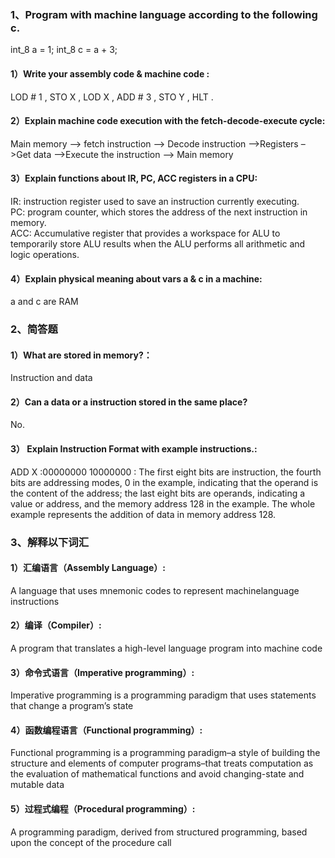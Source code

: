 ### 1、Program with machine language according to the following c.

int_8 a = 1;
int_8 c = a + 3;

#### 1）Write your assembly code & machine code : 
LOD # 1 , STO X , LOD X , ADD # 3 , STO Y , HLT .

#### 2）Explain machine code execution with the fetch-decode-execute cycle: 
Main memory –> fetch instruction –> Decode instruction –>Registers –>Get data –>Execute the instruction –> Main memory

#### 3）Explain functions about IR, PC, ACC registers in a CPU:

IR: instruction register used to save an instruction currently executing.         
PC: program counter, which stores the address of the next instruction in memory.      
ACC: Accumulative register that provides a workspace for ALU to temporarily store ALU results when the ALU performs all arithmetic and logic operations.      

#### 4）Explain physical meaning about vars a & c in a machine: 

a and c  are RAM

### 2、简答题

#### 1）What are stored in memory?： 

Instruction and data 

#### 2）Can a data or a instruction stored in the same place?

No.

#### 3） Explain Instruction Format with example instructions.:

ADD X :00000000 10000000 : The first eight bits are instruction, the fourth bits are addressing modes, 0 in the example, indicating that the operand is the content of the address; the last eight bits are operands, indicating a value or address, and the memory address 128 in the example. The whole example represents the addition of data in memory address 128. 

### 3、解释以下词汇

#### 1）汇编语言（Assembly Language）:

A language that uses mnemonic codes to represent machinelanguage instructions

#### 2）编译（Compiler）:

A program that translates a high-level language program into machine code

#### 3）命令式语言（Imperative programming）:

Imperative programming is a programming paradigm that uses statements that change a program’s state

#### 4）函数编程语言（Functional programming）:

Functional programming is a programming paradigm–a style of building the structure and elements of  computer programs–that treats computation as the evaluation of mathematical functions and avoid changing-state and mutable data

#### 5）过程式编程（Procedural programming）:

A programming paradigm, derived from structured programming, based upon the concept of the procedure call

